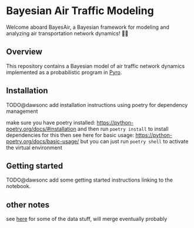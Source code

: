 # Bayesian Air Traffic Modeling

Welcome aboard BayesAir, a Bayesian framework for modeling and analyzing air transportation network dynamics! 🛫✨

## Overview

This repository contains a Bayesian model of air traffic network dynamics implemented as a probabilistic program in [Pyro](pyro.ai).

## Installation

TODO@dawsonc add installation instructions using poetry for dependency management

make sure you have poetry installed: https://python-poetry.org/docs/#installation
and then run `poetry install` to install dependencies for this
then see here for basic usage: https://python-poetry.org/docs/basic-usage/
but you can just run `poetry shell` to activate the virtual environment

## Getting started

TODO@dawsonc add some getting started instructions linking to the notebook.

## other notes

see [here](https://github.com/jz268/atm_generative) for some of the data stuff, will merge eventually probably
